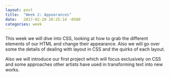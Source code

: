 ```yaml
---
layout: post
title:  "Week 2: Appearances"
date:   2017-02-28 20:25:14 -0500
categories: week
---
```


This week we will dive into CSS, looking at how to grab the different elements of our HTML and change their appearance. Also we will go over some the details of dealing with layout in CSS and the quirks of each layout.

Also we will introduce our first project which will focus exclusively on CSS and some approaches other artists have used in transforming text into new works.
